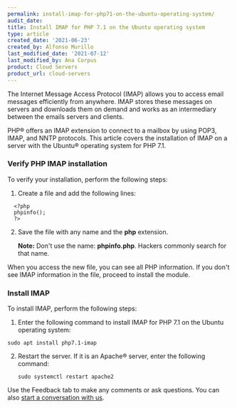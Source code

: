 ```yaml
---
permalink: install-imap-for-php71-on-the-ubuntu-operating-system/
audit_date:
title: Install IMAP for PHP 7.1 on the Ubuntu operating system
type: article
created_date: '2021-06-23'
created_by: Alfonso Murillo
last_modified_date: '2021-07-12'
last_modified_by: Ana Corpus
product: Cloud Servers
product_url: cloud-servers
---
```


The Internet Message Access Protocol (IMAP) allows you to access email messages
efficiently from anywhere. IMAP stores these messages on servers and downloads
them on demand and works as an intermediary between the emails servers and clients.

PHP&reg; offers an IMAP extension to connect to a mailbox by using POP3, IMAP, and NNTP
protocols. This article covers the installation of IMAP on a server with the Ubuntu&reg;
operating system for PHP 7.1.

### Verify PHP IMAP installation

To verify your installation, perform the following steps:

1. Create a  file and add the following lines:

  ```
    <?php
    phpinfo();
    ?>
  ```

2. Save the file with any name and the **php** extension.
   
   **Note:** Don't use the name: **phpinfo.php**. Hackers commonly search for that name.

When you access the new file, you can see all PHP information. If you don't see IMAP information
in the file, proceed to install the module.

### Install IMAP

To install IMAP, perform the following steps:

1. Enter the following command to install IMAP for PHP 7.1 on the Ubuntu operating system:

  `sudo apt install php7.1-imap`

2. Restart the server. If it is an Apache&reg; server, enter the following command:

   `sudo systemctl restart apache2`

Use the Feedback tab to make any comments or ask questions. You can also [start a conversation with us](https://www.rackspace.com/contact).
